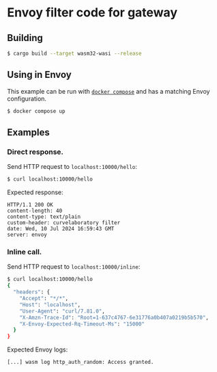 # Envoy filter code for gateway

## Building

```sh
$ cargo build --target wasm32-wasi --release
```

## Using in Envoy

This example can be run with [`docker compose`](https://docs.docker.com/compose/install/)
and has a matching Envoy configuration.

```sh
$ docker compose up
```

## Examples

### Direct response.

Send HTTP request to `localhost:10000/hello`:

```sh
$ curl localhost:10000/hello
```

Expected response:

```console
HTTP/1.1 200 OK
content-length: 40
content-type: text/plain
custom-header: curvelaboratory filter
date: Wed, 10 Jul 2024 16:59:43 GMT
server: envoy
```

### Inline call.

Send HTTP request to `localhost:10000/inline`:

```sh
$ curl localhost:10000/hello
{
  "headers": {
    "Accept": "*/*",
    "Host": "localhost",
    "User-Agent": "curl/7.81.0",
    "X-Amzn-Trace-Id": "Root=1-637c4767-6e31776a0b407a0219b5b570",
    "X-Envoy-Expected-Rq-Timeout-Ms": "15000"
  }
}
```

Expected Envoy logs:

```console
[...] wasm log http_auth_random: Access granted.
```
